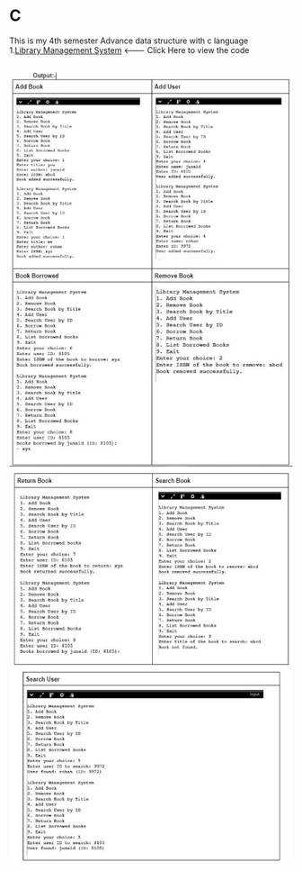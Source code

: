 # C
This is my 4th semester Advance data structure with c language
<br>
1.<a href="main.c">Library Management System</a> <--- Click Here to view the code

<br>
<img src="1.JPG" width="700" height="700"><br>
<img src="2.JPG" width="700" height="700"><br>
